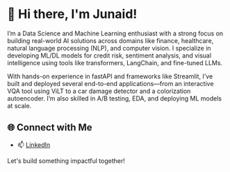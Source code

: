 # 👋 Hi there, I'm Junaid!

I’m a Data Science and Machine Learning enthusiast with a strong focus on building real-world AI solutions across domains like finance, healthcare, natural language processing (NLP), and computer vision. I specialize in developing ML/DL models for credit risk, sentiment analysis, and visual intelligence using tools like transformers, LangChain, and fine-tuned LLMs.

With hands-on experience in fastAPI and frameworks like Streamlit, I’ve built and deployed several end-to-end applications—from an interactive VQA tool using ViLT to a car damage detector and a colorization autoencoder. I’m also skilled in A/B testing, EDA, and deploying ML models at scale.

## 🌐 Connect with Me

- 📫 [LinkedIn](https://www.linkedin.com/in/junaid-%E3%85%A4-4b234a308/)

Let's build something impactful together!
